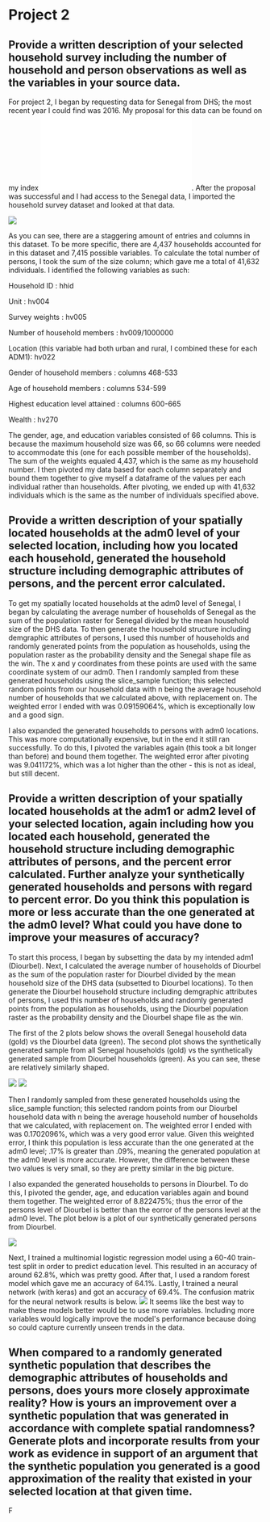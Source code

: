 # Project 2

## Provide a written description of your selected household survey including the number of household and person observations as well as the variables in your source data.

For project 2, I began by requesting data for Senegal from DHS; the most recent year I could find was 2016. My proposal for this data can be found on my index ![here](ProjectProposal2.md). 
After the proposal was successful and I had access to the Senegal data, I imported the household survey dataset and looked at that data.

![](variables.png)

As you can see, there are a staggering amount of entries and columns in this dataset. To be more specific, there are 4,437 households accounted for in this dataset and 7,415 possible variables. To calculate the total number of persons, I took the sum of the size column; which gave me a total of 41,632 individuals. I identified the following variables as such:

Household ID : hhid

Unit : hv004

Survey weights : hv005

Number of household members : hv009/1000000

Location (this variable had both urban and rural, I combined these for each ADM1): hv022

Gender of household members : columns 468-533

Age of household members : columns 534-599

Highest education level attained : columns 600-665

Wealth : hv270

The gender, age, and education variables consisted of 66 columns. This is because the maximum household size was 66, so 66 columns were needed to accommodate this (one for each possible member of the households). The sum of the weights equaled 4,437, which is the same as my household number. I then pivoted my data based for each column separately and bound them together to give myself a dataframe of the values per each individual rather than households. After pivoting, we ended up with 41,632 individuals which is the same as the number of individuals specified above.

## Provide a written description of your spatially located households at the adm0 level of your selected location, including how you located each household, generated the household structure including demographic attributes of persons, and the percent error calculated.

To get my spatially located households at the adm0 level of Senegal, I began by calculating the average number of households of Senegal as the sum of the population raster for Senegal divided by the mean household size of the DHS data. To then generate the household structure including demgraphic attributes of persons, I used this number of households and randomly generated points from the population as households, using the population raster as the probability density and the Senegal shape file as the win. The x and y coordinates from these points are used with the same coordinate system of our adm0. Then I randomly sampled from these generated households using the slice_sample function; this selected random points from our household data with n being the average household number of households that we calculated above, with replacement on. The weighted error I ended with was 0.09159064%, which is exceptionally low and a good sign.

I also expanded the generated households to persons with adm0 locations. This was more computationally expensive, but in the end it still ran successfully. To do this, I pivoted the variables again (this took a bit longer than before) and bound them together. The weighted error after pivoting was 9.041172%, which was a lot higher than the other - this is not as ideal, but still decent.

## Provide a written description of your spatially located households at the adm1 or adm2 level of your selected location, again including how you located each household, generated the household structure including demographic attributes of persons, and the percent error calculated. Further analyze your synthetically generated households and persons with regard to percent error. Do you think this population is more or less accurate than the one generated at the adm0 level? What could you have done to improve your measures of accuracy?

To start this process, I began by subsetting the data by my intended adm1 (Diourbel). Next, I calculated the average number of households of Diourbel as the sum of the population raster for Diourbel divided by the mean household size of the DHS data (subsetted to Diourbel locations). To then generate the Diourbel household structure including demgraphic attributes of persons, I used this number of households and randomly generated points from the population as households, using the Diourbel population raster as the probability density and the Diourbel shape file as the win.

The first of the 2 plots below shows the overall Senegal household data (gold) vs the Diourbel data (green). The second plot shows the synthetically generated sample from all Senegal households (gold) vs the synthetically generated sample from Diourbel households (green). As you can see, these are relatively similarly shaped.

![](diourbel_hhs) ![](diourbel_sampP)

Then I randomly sampled from these generated households using the slice_sample function; this selected random points from our Diourbel household data with n being the average household number of households that we calculated, with replacement on. The weighted error I ended with was 0.1702096%, which was a very good error value. Given this weighted error, I think this population is less accurate than the one generated at the adm0 level; .17% is greater than .09%, meaning the generated population at the adm0 level is more accurate. However, the difference between these two values is very small, so they are pretty similar in the big picture.

I also expanded the generated households to persons in Diourbel. To do this, I pivoted the gender, age, and education variables again and bound them together. The weighted error of 8.822475%; thus the error of the persons level of Diourbel is better than the eorror of the persons level at the adm0 level. The plot below is a plot of our synthetically generated persons from Diourbel.

![](Diourbel_raster)

Next, I trained a multinomial logistic regression model using a 60-40 train-test split in order to predict education level. This resulted in an accuracy of around 62.8%, which was pretty good. After that, I used a random forest model which gave me an accuracy of 64.1%. Lastly, I trained a neural network (with keras) and got an accuracy of 69.4%. The confusion matrix for the neural network results is below.
![](neural_net_result.png)
It seems like the best way to make these models better would be to use more variables. Including more variables would logically improve the model's performance because doing so could capture currently unseen trends in the data.

## When compared to a randomly generated synthetic population that describes the demographic attributes of households and persons, does yours more closely approximate reality? How is yours an improvement over a synthetic population that was generated in accordance with complete spatial randomness? Generate plots and incorporate results from your work as evidence in support of an argument that the synthetic population you generated is a good approximation of the reality that existed in your selected location at that given time.

F

